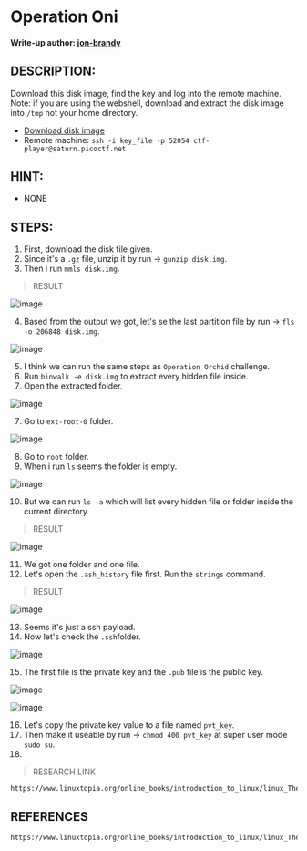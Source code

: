# Operation Oni
#### Write-up author: [jon-brandy](https://github.com/jon-brandy)
## DESCRIPTION:
Download this disk image, find the key and log into the remote machine.
Note: if you are using the webshell, download and extract the disk image into `/tmp` not your home directory.
- [Download disk image]()
- Remote machine: `ssh -i key_file -p 52054 ctf-player@saturn.picoctf.net`
## HINT:
- NONE
## STEPS:
1. First, download the disk file given.
2. Since it's a `.gz` file, unzip it by run -> `gunzip disk.img`.
3. Then i run `mmls disk.img`.

> RESULT

![image](https://user-images.githubusercontent.com/70703371/182285628-524bd9e4-2762-4260-8799-5d5c6d250268.png)

4. Based from the output we got, let's se the last partition file by run -> `fls -o 206848 disk.img`.

![image](https://user-images.githubusercontent.com/70703371/182288253-207f5fee-827d-4d5e-919e-1cdd53bce1c3.png)

5. I think we can run the same steps as `Operation Orchid` challenge.
6. Run `binwalk -e disk.img` to extract every hidden file inside.
7. Open the extracted folder.

![image](https://user-images.githubusercontent.com/70703371/182285733-7688da31-a210-45b4-96fb-08bab302363a.png)

7. Go to `ext-root-0` folder.

![image](https://user-images.githubusercontent.com/70703371/182285814-dd966419-823b-4b14-8c20-87bb59028a59.png)

8. Go to `root` folder.
9. When i run `ls` seems the folder is empty.

![image](https://user-images.githubusercontent.com/70703371/182285922-6e40cd05-b310-4771-96d6-e17a4652a07a.png)

10. But we can run `ls -a` which will list every hidden file or folder inside the current directory.

> RESULT

![image](https://user-images.githubusercontent.com/70703371/182285994-4ccee732-7d76-40d8-914f-514c44f90e29.png)

11. We got one folder and one file.
12. Let's open the `.ash_history` file first. Run the `strings` command.

> RESULT

![image](https://user-images.githubusercontent.com/70703371/182286203-f5adbc00-51a4-4651-9a57-bd8920d6183b.png)

13. Seems it's just a ssh payload.
14. Now let's check the `.ssh`folder.

![image](https://user-images.githubusercontent.com/70703371/182286301-93c391a1-7c2e-444c-9f28-29b66f3a93a0.png)

15. The first file is the private key and the `.pub` file is the public key.

![image](https://user-images.githubusercontent.com/70703371/182286402-28e3d899-f941-4c53-a94c-e31c16d6b6fd.png)

![image](https://user-images.githubusercontent.com/70703371/182286423-d78fe840-5c5d-452f-aabe-5e77e8eca96a.png)

16. Let's copy the private key value to a file named `pvt_key`.
17. Then make it useable by run -> `chmod 400 pvt_key` at super user mode `sudo su`.
18.

> RESEARCH LINK

```
https://www.linuxtopia.org/online_books/introduction_to_linux/linux_The_chmod_command.html
```

## REFERENCES

```
https://www.linuxtopia.org/online_books/introduction_to_linux/linux_The_chmod_command.html
```

